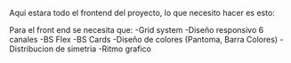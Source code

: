 Aqui estara todo el frontend del proyecto, lo que necesito hacer es esto:

Para el front end se necesita que:
    -Grid system
    -Diseño responsivo 6 canales
    -BS Flex
    -BS Cards
    -Diseño de colores (Pantoma, Barra Colores)
    -Distribucion de simetria
    -Ritmo grafico